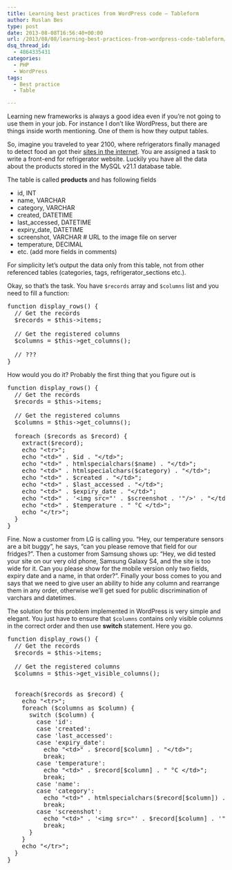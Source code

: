 ```yaml
---
title: Learning best practices from WordPress code – Tableform
author: Ruslan Bes
type: post
date: 2013-08-08T16:56:40+00:00
url: /2013/08/08/learning-best-practices-from-wordpress-code-tableform/
dsq_thread_id:
  - 4864335431
categories:
  - PHP
  - WordPress
tags:
  - Best practice
  - Table

---
```

Learning new frameworks is always a good idea even if you&#8217;re not going to use them in your job. For instance I don&#8217;t like WordPress, but there are things inside worth mentioning. One of them is how they output tables.

So, imagine you traveled to year 2100, where refrigerators finally managed to detect food an got their [sites in the internet][1]. You are assigned a task to write a front-end for refrigerator website. Luckily you have all the data about the products stored in the MySQL v21.1 database table.

The table is called **products** and has following fields

  * id, INT
  * name, VARCHAR
  * category, VARCHAR
  * created, DATETIME
  * last_accessed, DATETIME
  * expiry_date, DATETIME
  * screenshot, VARCHAR # URL to the image file on server
  * temperature, DECIMAL
  * etc. (add more fields in comments)

For simplicity let&#8217;s output the data only from this table, not from other referenced tables (categories, tags, refrigerator_sections etc.).

Okay, so that&#8217;s the task. You have `$records` array and `$columns` list and you need to fill a function:

<pre class="brush: php; title: ; notranslate" title="">function display_rows() {
  // Get the records
  $records = $this-&gt;items;

  // Get the registered columns
  $columns = $this-&gt;get_columns();

  // ???
}</pre>

How would you do it? Probably the first thing that you figure out is

<pre class="brush: php; title: ; notranslate" title="">function display_rows() {
  // Get the records
  $records = $this-&gt;items;

  // Get the registered columns
  $columns = $this-&gt;get_columns();

  foreach ($records as $record) {
    extract($record);
    echo "&lt;tr&gt;";
    echo "&lt;td&gt;" . $id . "&lt;/td&gt;";
    echo "&lt;td&gt;" . htmlspecialchars($name) . "&lt;/td&gt;";
    echo "&lt;td&gt;" . htmlspecialchars($category) . "&lt;/td&gt;";
    echo "&lt;td&gt;" . $created . "&lt;/td&gt;";
    echo "&lt;td&gt;" . $last_accessed . "&lt;/td&gt;";
    echo "&lt;td&gt;" . $expiry_date . "&lt;/td&gt;";
    echo "&lt;td&gt;" . '&lt;img src="' . $screenshot . '"/&gt;' . "&lt;/td&gt;";
    echo "&lt;td&gt;" . $temperature . " °C &lt;/td&gt;";
    echo "&lt;/tr&gt;";
  }
}</pre>

Fine. Now a customer from LG is calling you. &#8220;Hey, our temperature sensors are a bit buggy&#8221;, he says, &#8220;can you please remove that field for our fridges?&#8221;. Then a customer from Samsung shows up: &#8220;Hey, we did tested your site on our very old phone, Samsung Galaxy S4, and the site is too wide for it. Can you please show for the mobile version only two fields, expiry date and a name, in that order?&#8221;. Finally your boss comes to you and says that we need to give user an ability to hide any column and rearrange them in any order, otherwise we&#8217;ll get sued for public discrimination of varchars and datetimes.

The solution for this problem implemented in WordPress is very simple and elegant. You just have to ensure that `$columns` contains only visible columns in the correct order and then use **switch** statement. Here you go.

<pre class="brush: php; title: ; notranslate" title="">function display_rows() {
  // Get the records
  $records = $this-&gt;items;

  // Get the registered columns
  $columns = $this-&gt;get_visible_columns();


  foreach($records as $record) {
    echo "&lt;tr&gt;";
    foreach ($columns as $column) {
      switch ($column) {
        case 'id':
        case 'created':
        case 'last_accessed':
        case 'expiry_date':
          echo "&lt;td&gt;" . $record[$column] . "&lt;/td&gt;";
          break;
        case 'temperature':
          echo "&lt;td&gt;" . $record[$column] . " °C &lt;/td&gt;";
          break;
        case 'name':
        case 'category':
          echo "&lt;td&gt;" . htmlspecialchars($record[$column]) . "&lt;/td&gt;";        
          break;
        case 'screenshot':
          echo "&lt;td&gt;" . '&lt;img src="' . $record[$column] . '"/&gt;' . "&lt;/td&gt;";
          break;
      }
    }
    echo "&lt;/tr&gt;";
  }
}
</pre>

 [1]: http://en.wikipedia.org/wiki/Internet_refrigerator